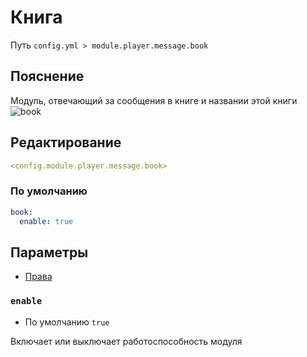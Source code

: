 # Книга
Путь `config.yml > module.player.message.book`

## Пояснение
Модуль, отвечающий за сообщения в книге и названии этой книги
![book](/book.gif)

## Редактирование
```yaml
<config.module.player.message.book>
```

### По умолчанию
```yaml
book:
  enable: true
```

## Параметры

- [Права](/en/permissions/module/player/message/book/)

### `enable`
- По умолчанию `true`

Включает или выключает работоспособность модуля